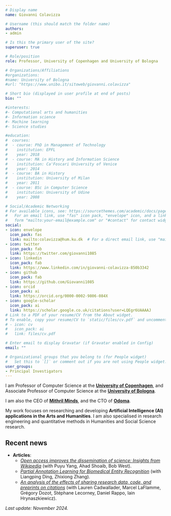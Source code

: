 ```yaml
---
# Display name
name: Giovanni Colavizza

# Username (this should match the folder name)
authors:
- admin

# Is this the primary user of the site?
superuser: true

# Role/position
role: Professor, University of Copenhagen and University of Bologna

# Organizations/Affiliations
#organizations:
#name: University of Bologna
#url: "https://www.unibo.it/sitoweb/giovanni.colavizza"

# Short bio (displayed in user profile at end of posts)
bio: ""

#interests:
#- Computational arts and humanities
#- Information science
#- Machine learning
#- Science studies

#education:
#  courses:
#  - course: PhD in Management of Technology
#    institution: EPFL
#    year: 2018
#  - course: MA in History and Information Science
#    institution: Ca'Foscari University of Venice
#    year: 2014
#  - course: BA in History
#    institution: University of Milan
#    year: 2011
#  - course: BSc in Computer Science
#    institution: University of Udine
#    year: 2008

# Social/Academic Networking
# For available icons, see: https://sourcethemes.com/academic/docs/page-builder/#icons
#   For an email link, use "fas" icon pack, "envelope" icon, and a link in the
#   form "mailto:your-email@example.com" or "#contact" for contact widget.
social:
- icon: envelope
  icon_pack: fas
  link: mailto:colavizza@hum.ku.dk  # For a direct email link, use "mailto:g.colavizza@uva.nl".
- icon: twitter
  icon_pack: fab
  link: https://twitter.com/giovanni1085
- icon: linkedin
  icon_pack: fab
  link: https://www.linkedin.com/in/giovanni-colavizza-850b3342
- icon: github
  icon_pack: fab
  link: https://github.com/Giovanni1085
- icon: orcid
  icon_pack: ai
  link: https://orcid.org/0000-0002-9806-084X
- icon: google-scholar
  icon_pack: ai
  link: https://scholar.google.co.uk/citations?user=LQEgr6UAAAAJ
# Link to a PDF of your resume/CV from the About widget.
# To enable, copy your resume/CV to `static/files/cv.pdf` and uncomment the lines below.
# - icon: cv
#   icon_pack: ai
#   link: files/cv.pdf

# Enter email to display Gravatar (if Gravatar enabled in Config)
email: ""

# Organizational groups that you belong to (for People widget)
#   Set this to `[]` or comment out if you are not using People widget.
user_groups:
- Principal Investigators
---
```


I am Professor of Computer Science at the **[University of Copenhagen](https://researchprofiles.ku.dk/en/persons/giovanni-colavizza)**, and Associate Professor of Computer Science at the **[University of Bologna](https://www.unibo.it/sitoweb/giovanni.colavizza)**.

I am also the CEO of **[Mithril Minds](https://www.mithrilminds.ai)**, and the CTO of **[Odoma](https://www.odoma.ch)**.

My work focuses on researching and developing **Artificial Intelligence (AI) applications in the Arts and Humanities**. I am also specialised in research engineering and quantitative methods in Humanities and Social Science research.

## Recent news
<!--
* **News**: I will be visiting the [University of Bologna's Digital Humanities Advanced Research Centre](https://centri.unibo.it/dharc/en) during the first semester of the new academic year. See [here for more details](https://www.unibo.it/sitoweb/giovanni.colavizza).
* **Article**: *[Local2Global: Scaling global representation learning on graphs
via local training](https://arxiv.org/abs/2107.12224)*, *KDD2021*, with Lucas Jeub, Xiaowen Dong, Marya Bazzi, and Mihai Cucuringu.
* **Article**: *[Archives and AI: An Overview of Current Debates and Future Perspectives](https://arxiv.org/abs/2105.01117)*, *Journal on Computing and Cultural Heritage*, with Tobias Blanke, Charles Jeurgens, Julia Noordegraaf.
-->
<!--
* **New journal articles**: 
  - *[Unsilencing colonial archives via automated entity recognition](https://www.emerald.com/insight/content/doi/10.1108/JD-02-2022-0038/full/html)*, Journal of Documentation (with Mrinalini Luthra, Konstantin Todorov, and Charles Jeurgens).
  - *[Local2Global: a distributed approach for scaling representation learning on graphs](https://link.springer.com/article/10.1007/s10994-022-06285-7)*, Machine Learning (with Lucas G. S. Jeub, Xiaowen Dong, Marya Bazzi, and Mihai Cucuringu).

* **Grants**: 
  - *HAICu: digital Humanities - Artificial Intelligence - Cultural heritage*, Research along Routes by Consortia (NWA-ORC), Dutch Research Agenda. [Read the project abstract](https://www.nwo.nl/en/researchprogrammes/dutch-research-agenda-nwa/research-along-routes-by-consortia-nwa-orc/nwa-orc-2018-2022/awards/2022).
* **Datasets**:
  - *A Comprehensive Dataset of Classified Citations with Identifiers from English Wikipedia (2023)* with Natallia Kokash. Here are the [dataset](https://zenodo.org/record/8107239) and [codebase](https://github.com/albatros13/wikicite), feedback welcome.
-->
* **Articles**:
  - *[Open access improves the dissemination of science: Insights from Wikipedia](https://link.springer.com/article/10.1007/s11192-024-05163-4)* (with Puyu Yang, Ahad Shoaib, Bob West). 
  - *[Partial Annotation Learning for Biomedical Entity Recognition](https://ieeexplore.ieee.org/stamp/stamp.jsp?arnumber=10689310)* (with Liangping Ding, Zhixiong Zhang).
  - *[An analysis of the effects of sharing research data, code, and preprints on citations](https://arxiv.org/abs/2404.16171)* (with Lauren Cadwallader, Marcel LaFlamme, Grégory Dozot, Stéphane Lecorney, Daniel Rappo, Iain Hrynaszkiewicz).

*Last update: November 2024.*
